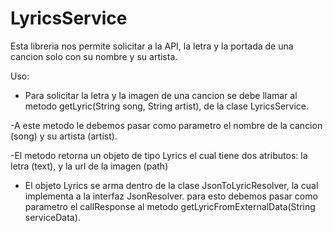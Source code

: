 # LyricsService

Esta libreria nos permite solicitar a la API, la letra y la portada de una cancion solo con su nombre y su artista.

Uso:
- Para solicitar la letra y la imagen de una cancion se debe llamar al metodo getLyric(String song, String artist), de la clase LyricsService.

-A este metodo le debemos pasar como parametro el nombre de la cancion (song) y su artista (artist).

-El metodo retorna un objeto de tipo Lyrics el cual tiene dos atributos: la letra (text), y la url de la imagen (path)

- El objeto Lyrics se arma dentro de la clase JsonToLyricResolver, la cual implementa a la interfaz JsonResolver.
para esto debemos pasar como parametro el callResponse al metodo getLyricFromExternalData(String serviceData).
